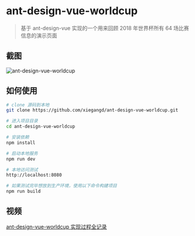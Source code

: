 # ant-design-vue-worldcup

> 基于 ant-design-vue 实现的一个用来回顾 2018 年世界杯所有 64 场比赛信息的演示页面

## 截图
![ant-design-vue-worldcup](http://www.xiegangd.com/image/worldcup.png "ant-design-vue-worldcup")

## 如何使用

``` bash
# clone 源码到本地
git clone https://github.com/xiegangd/ant-design-vue-worldcup.git

# 进入项目目录
cd ant-design-vue-worldcup

# 安装依赖
npm install

# 启动本地服务
npm run dev

# 本地访问测试
http://localhost:8080

# 如果测试完毕想放到生产环境，使用以下命令构建项目
npm run build
```

## 视频
[ant-design-vue-worldcup 实现过程全记录](http://www.xiegangd.com/course/153440229170328 "ant-design-vue-worldcup 实现过程全记录") 
